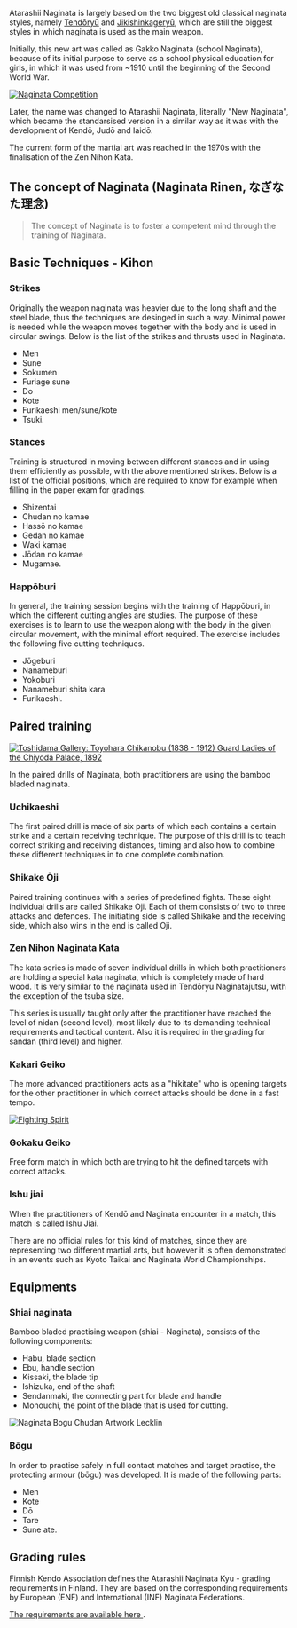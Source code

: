 Atarashii Naginata is largely based on the two biggest old classical
naginata styles, namely [Tendōryū](http://shingetsukai.com/ "天道流薙刀術 眞月会") and
[Jikishinkageryū](http://www.jikishin-naginata.jp/ "直心影流薙刀術 秀徳会"), which are still
the biggest styles in which naginata is used as the main weapon.

Initially, this new art was called as Gakko Naginata (school Naginata), because of its
initial purpose to serve as a school physical education for girls, in which it was used
from ~1910 until the beginning of the Second World War.

[![Naginata Competition](http://farm7.staticflickr.com/6231/6282661367_12b51920c4_m.jpg)
](http://flickr.com/photos/96248369@N00/6282661367 "Naginata Competition / ethics_gradient")

Later, the name was changed to Atarashii Naginata, literally "New Naginata", which became the
standarsised version in a similar way as it was with the development of Kendō, Judō and Iaidō.

The current form of the martial art was reached in the 1970s with the finalisation of the Zen Nihon Kata.

## The concept of Naginata (Naginata Rinen, なぎなた理念)

> The concept of Naginata is to foster a competent mind through the training of Naginata.

## Basic Techniques - Kihon

### Strikes

Originally the weapon naginata was heavier due to the long shaft and the steel blade, thus
the techniques are desinged in such a way. Minimal power is needed while the weapon moves
together with the body and is used in circular swings.
Below is the list of the strikes and thrusts used in Naginata.

-   Men
-   Sune
-   Sokumen
-   Furiage sune
-   Do
-   Kote
-   Furikaeshi men/sune/kote
-   Tsuki.

### Stances

Training is structured in moving between different stances and in using them
efficiently as possible, with the above mentioned strikes.
Below is a list of the official positions, which are required to know
for example when filling in the paper exam for gradings.

-   Shizentai
-   Chudan no kamae
-   Hassō no kamae
-   Gedan no kamae
-   Waki kamae
-   Jōdan no kamae
-   Mugamae.

### Happōburi

In general, the training session begins with the training of Happōburi, in which the different cutting
angles are studies. The purpose of these exercises is to learn to use the weapon along with
the body in the given circular movement, with the minimal effort required.
The exercise includes the following five cutting techniques.

-   Jōgeburi
-   Nanameburi
-   Yokoburi
-   Nanameburi shita kara
-   Furikaeshi.

## Paired training

[![Toshidama Gallery: Toyohara Chikanobu (1838 - 1912) Guard Ladies of the Chiyoda Palace,
1892](http://farm9.staticflickr.com/8107/8453641906_8f54ca9720_m.jpg)
](http://www.flickr.com/photos/toshidama-gallery/8453641906 "Toshidama Gallery: Toyohara Chikanobu (1838 - 1912) Guard Ladies of the Chiyoda Palace, 1892 / Alex Faulkner")

In the paired drills of Naginata, both practitioners are using the bamboo bladed naginata.

### Uchikaeshi

The first paired drill is made of six parts of which each contains a certain
strike and a certain receiving technique. The purpose of this drill is to teach
correct striking and receiving distances, timing and also how to combine these
different techniques in to one complete combination.

### Shikake Ōji

Paired training continues with a series of predefined fights. These eight individual
drills are called Shikake Oji. Each of them consists of two to three attacks and defences.
The initiating side is called Shikake and the receiving side, which also wins in the end is
called Oji.

### Zen Nihon Naginata Kata

The kata series is made of seven individual drills in which both practitioners are holding
a special kata naginata, which is completely made of hard wood. It is very similar to the
naginata used in Tendōryu Naginatajutsu, with the exception of the tsuba size.

This series is usually taught only after the practitioner have reached the level of nidan (second level),
most likely due to its demanding technical requirements and tactical content.
Also it is required in the grading for sandan (third level) and higher.

### Kakari Geiko

The more advanced practitioners acts as a "hikitate" who is opening targets for the other practitioner
in which correct attacks should be done in a fast tempo.

[![Fighting
Spirit](http://farm8.staticflickr.com/7036/7040969153_c884abd640_m.jpg)
](http://flickr.com/photos/31676563@N05/7040969153 "Fighting Spirit / Teruhide Tomori")

### Gokaku Geiko

Free form match in which both are trying to hit the defined targets with correct attacks.

### Ishu jiai

When the practitioners of Kendō and Naginata encounter in a match, this match is called Ishu Jiai.

There are no official rules for this kind of matches, since they are representing two different martial arts,
but however it is often demonstrated in an events such as Kyoto Taikai and Naginata World Championships.

## Equipments

### Shiai naginata

Bamboo bladed practising weapon (shiai - Naginata), consists of the following components:

- Habu, blade section
- Ebu, handle section
- Kissaki, the blade tip
- Ishizuka, end of the shaft
- Sendanmaki, the connecting part for blade and handle
- Monouchi, the point of the blade that is used for cutting.

![Naginata Bogu Chudan Artwork
Lecklin](/img/naginata-bogu-chudan-artwork-lecklin.png)

### Bōgu

In order to practise safely in full contact matches and target practise, the protecting armour (bōgu)
was developed. It is made of the following parts:

-   Men
-   Kote
-   Dō
-   Tare
-   Sune ate.

## Grading rules

Finnish Kendo Association defines the Atarashii Naginata Kyu - grading requirements
in Finland. They are based on the corresponding requirements by
European (ENF) and International (INF) Naginata Federations.

[The requirements are available here
](https://github.com/paazmaya/naginata.fi/blob/master/content/en/Grading-rules.md "Grading rules").
